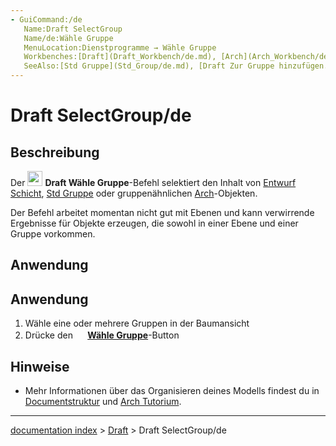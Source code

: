 ```yaml
---
- GuiCommand:/de
   Name:Draft SelectGroup
   Name/de:Wähle Gruppe
   MenuLocation:Dienstprogramme → Wähle Gruppe
   Workbenches:[Draft](Draft_Workbench/de.md), [Arch](Arch_Workbench/de.md)
   SeeAlso:[Std Gruppe](Std_Group/de.md), [Draft Zur Gruppe hinzufügen...](Draft_AddToGroup/de.md), [Draft zur Konstruktionsgruppe hinzufügen](Draft_AddConstruction/de.md), [Draft Autogruppe](Draft_AutoGroup/de.md)
---
```


# Draft SelectGroup/de

## Beschreibung

Der <img alt="" src=images/Draft_SelectGroup.svg  style="width:24px;"> **Draft Wähle Gruppe**-Befehl selektiert den Inhalt von [Entwurf Schicht](Draft_Layer/de.md), [Std Gruppe](Std_Group/de.md) oder gruppenähnlichen [Arch](Arch_Workbench/de.md)-Objekten.

Der Befehl arbeitet momentan nicht gut mit Ebenen und kann verwirrende Ergebnisse für Objekte erzeugen, die sowohl in einer Ebene und einer Gruppe vorkommen.

## Anwendung


<div class="mw-translate-fuzzy">

## Anwendung 

1.  Wähle eine oder mehrere Gruppen in der Baumansicht
2.  Drücke den **<img src="images/Draft_SelectGroup.png" width=16px> [Wähle Gruppe](Draft_SelectGroup/de.md)**-Button


</div>

## Hinweise

-   Mehr Informationen über das Organisieren deines Modells findest du in [Documentstruktur](Document_structure/de.md) und [Arch Tutorium](Arch_tutorial/de#Ihr_Modell_organisieren.md).

---
[documentation index](../README.md) > [Draft](Draft_Workbench.md) > Draft SelectGroup/de
